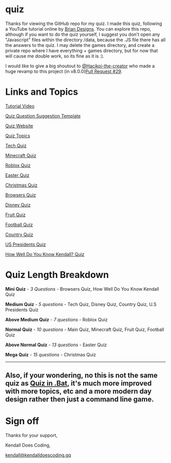 # quiz


Thanks for viewing the GitHub repo for my quiz.
I made this quiz, following a YouTube tutorial online by [Brian Designs](https://www.youtube.com/channel/UCsKsymTY_4BYR-wytLjex7A). You can explore this repo, although if you want to do the quiz yourself, I suggest you don't open any "Javascript" files within the directory /data, because the .JS file there has all the answers to the quiz. I may delete the games directory, and create a private repo where I have everything + games directory, but for now that will cause me double work, so its fine as it is :).

I would like to give a big shoutout to [@Hacikoi-the-creator](https://github.com/Hachikoi-the-creator) who made a huge revamp to this project (in v8.0.0)[Pull Request #29](https://github.com/KendallDoesCoding/quiz/pull/29).

# Links and Topics

[Tutorial Video](https://www.youtube.com/watch?v=f4fB9Xg2JEY)

[Quiz Question Suggestion Template](https://www.youtube.com/watch?v=KrGfq0vXEkc)

[Quiz Website](https://kendalldoescoding.gq/pages/quiz/index.html)

[Quiz Topics](https://quiz.kendalldoescoding.gq/pages/topics/index.html)

[Tech Quiz](https://quiz.kendalldoescoding.gq/pages/tech/index.html)

[Minecraft Quiz](https://quiz.kendalldoescoding.gq/pages/minecraft/index.html)

[Roblox Quiz](https://quiz.kendalldoescoding.gq/pages/roblox/index.html)

[Easter Quiz](https://quiz.kendalldoescoding.gq/pages/easter/index.html)

[Christmas Quiz](https://kendalldoescoding.gq/pages/christmasquiz/index.html)

[Browsers Quiz](https://quiz.kendalldoescoding.gq/pages/browsers/index.html)

[Disney Quiz](https://quiz.kendalldoescoding.gq/pages/disney/index.html)

[Fruit Quiz](https://quiz.kendalldoescoding.gq/pages/fruit/index.html)

[Football Quiz](https://quiz.kendalldoescoding.gq/pages/football/index.html)

[Country Quiz](https://quiz.kendalldoescoding.gq/pages/countries/index.html)

[US Presidents Quiz](https://quiz.kendalldoescoding.gq/pages/presidents/index.html)

[How Well Do You Know Kendall? Quiz](https://quiz.kendalldoescoding.gq/pages/kendall_quiz/index.html)

# Quiz Length Breakdown

**Mini Quiz** - _3 Questions_ - Browsers Quiz, How Well Do You Know Kendall Quiz

**Medium Quiz** - _5 questions_ - Tech Quiz, Disney Quiz, Country Quiz, U.S Presidents Quiz

**Above Medium Quiz** - _7 questions_ - Roblox Quiz

**Normal Quiz** - _10 questions_ - Main Quiz, Minecraft Quiz, Fruit Quiz, Football Quiz

**Above Normal Quiz** - _13 questions_ - Easter Quiz

**Mega Quiz** - _15 questions_ - Christmas Quiz

-----
Also, if your wondering, no this is not the same quiz as [Quiz in .Bat](https://github.com/KendallDoesCoding/Quiz-in-.bat), it's much more improved with more topics, etc and a more modern day design rather then just a command line game.
-----

# Sign off

Thanks for your support,

Kendall Does Coding,

kendall@kendalldoescoding.gq

